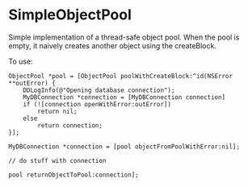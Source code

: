 SimpleObjectPool
================

Simple implementation of a thread-safe object pool. When the pool is empty, it
naively creates another object using the createBlock.

To use:

``` objc
ObjectPool *pool = [ObjectPool poolWithCreateBlock:^id(NSError **outError) {
    DDLogInfo(@"Opening database connection");
    MyDBConnection *connection = [MyDBConnection connection]
    if (![connection openWithError:outError])
	    return nil;
    else
 	    return connection;
}];

MyDBConnection *connection = [pool objectFromPoolWithError:nil];
 
// do stuff with connection

pool returnObjectToPool:connection];
```